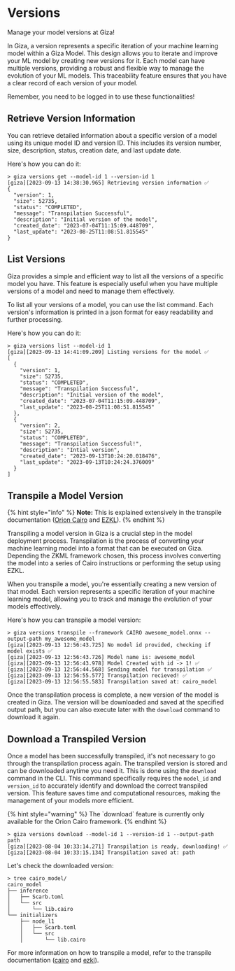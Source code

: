 # Versions

Manage your model versions at Giza!

In Giza, a version represents a specific iteration of your machine learning model within a Giza Model. This design allows you to iterate and improve your ML model by creating new versions for it. Each model can have multiple versions, providing a robust and flexible way to manage the evolution of your ML models. This traceability feature ensures that you have a clear record of each version of your model.

Remember, you need to be logged in to use these functionalities!

## Retrieve Version Information

You can retrieve detailed information about a specific version of a model using its unique model ID and version ID. This includes its version number, size, description, status, creation date, and last update date.

Here's how you can do it:

```console
> giza versions get --model-id 1 --version-id 1
[giza][2023-09-13 14:38:30.965] Retrieving version information ✅ 
{
  "version": 1,
  "size": 52735,
  "status": "COMPLETED",
  "message": "Transpilation Successful",
  "description": "Initial version of the model",
  "created_date": "2023-07-04T11:15:09.448709",
  "last_update": "2023-08-25T11:08:51.815545"
}
```

## List Versions

Giza provides a simple and efficient way to list all the versions of a specific model you have. This feature is especially useful when you have multiple versions of a model and need to manage them effectively.

To list all your versions of a model, you can use the list command. Each version's information is printed in a json format for easy readability and further processing.

Here's how you can do it:

```console
> giza versions list --model-id 1
[giza][2023-09-13 14:41:09.209] Listing versions for the model ✅ 
[
  {
    "version": 1,
    "size": 52735,
    "status": "COMPLETED",
    "message": "Transpilation Successful",
    "description": "Initial version of the model",
    "created_date": "2023-07-04T11:15:09.448709",
    "last_update": "2023-08-25T11:08:51.815545"
  },
  {
    "version": 2,
    "size": 52735,
    "status": "COMPLETED",
    "message": "Transpilation Successful!",
    "description": "Intial version",
    "created_date": "2023-09-13T10:24:20.018476",
    "last_update": "2023-09-13T10:24:24.376009"
  }
]
```

## Transpile a Model Version

{% hint style="info" %}
**Note:** This is explained extensively in the transpile documentation ([Orion Cairo](../frameworks/cairo/transpile.md) and [EZKL](../frameworks/ezkl/transpile.md)).
{% endhint %}

Transpiling a model version in Giza is a crucial step in the model deployment process. Transpilation is the process of converting your machine learning model into a format that can be executed on Giza. Depending the ZKML framework chosen, this process involves converting the model into a series of Cairo instructions or performing the setup using EZKL.

When you transpile a model, you're essentially creating a new version of that model. Each version represents a specific iteration of your machine learning model, allowing you to track and manage the evolution of your models effectively.

Here's how you can transpile a model version:

```console
> giza versions transpile --framework CAIRO awesome_model.onnx --output-path my_awesome_model
[giza][2023-09-13 12:56:43.725] No model id provided, checking if model exists ✅ 
[giza][2023-09-13 12:56:43.726] Model name is: awesome_model
[giza][2023-09-13 12:56:43.978] Model Created with id -> 1! ✅
[giza][2023-09-13 12:56:44.568] Sending model for transpilation ✅ 
[giza][2023-09-13 12:56:55.577] Transpilation recieved! ✅
[giza][2023-09-13 12:56:55.583] Transpilation saved at: cairo_model
```

Once the transpilation process is complete, a new version of the model is created in Giza. The version will be downloaded and saved at the specified output path, but you can also execute later with the `download` command to download it again.

## Download a Transpiled Version

Once a model has been successfully transpiled, it's not necessary to go through the transpilation process again. The transpiled version is stored and can be downloaded anytime you need it. This is done using the `download` command in the CLI. This command specifically requires the `model_id` and `version_id` to accurately identify and download the correct transpiled version. This feature saves time and computational resources, making the management of your models more efficient.

{% hint style="warning" %}
The \`download\` feature is currently only available for the Orion Cairo framework.
{% endhint %}

```console
> giza versions download --model-id 1 --version-id 1 --output-path path
[giza][2023-08-04 10:33:14.271] Transpilation is ready, downloading! ✅
[giza][2023-08-04 10:33:15.134] Transpilation saved at: path
```

Let's check the downloaded version:

```console
> tree cairo_model/
cairo_model
├── inference
│   ├── Scarb.toml
│   └── src
│       └── lib.cairo
└── initializers
    ├── node_l1
    │   ├── Scarb.toml
    │   └── src
    │       └── lib.cairo
```

For more information on how to transpile a model, refer to the transpile documentation ([cairo](../frameworks/cairo/transpile.md) and [ezkl](../frameworks/ezkl/transpile.md)).
